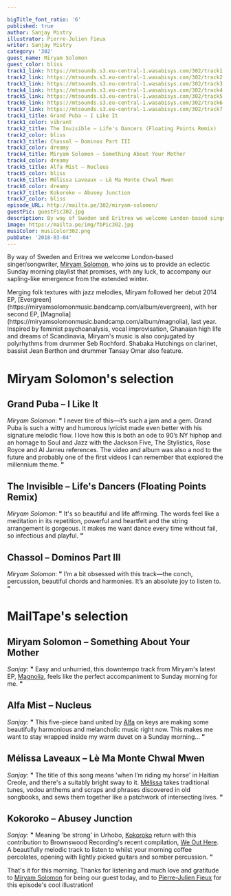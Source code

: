 ```yaml
---

bigTitle_font_ratio: '6'
published: true
author: Sanjay Mistry
illustrator: Pierre-Julien Fieux
writer: Sanjay Mistry
category: '302'
guest_name: Miryam Solomon
guest_color: bliss
track1_link: https://mtsounds.s3.eu-central-1.wasabisys.com/302/track1.mp3
track2_link: https://mtsounds.s3.eu-central-1.wasabisys.com/302/track2.mp3
track3_link: https://mtsounds.s3.eu-central-1.wasabisys.com/302/track3.mp3
track4_link: https://mtsounds.s3.eu-central-1.wasabisys.com/302/track4.mp3
track5_link: https://mtsounds.s3.eu-central-1.wasabisys.com/302/track5.mp3
track6_link: https://mtsounds.s3.eu-central-1.wasabisys.com/302/track6.mp3
track7_link: https://mtsounds.s3.eu-central-1.wasabisys.com/302/track7.mp3
track1_title: Grand Puba – I Like It
track1_color: vibrant
track2_title: The Invisible – Life's Dancers (Floating Points Remix)
track2_color: bliss
track3_title: Chassol – Dominos Part III
track3_color: dreamy
track4_title: Miryam Solomon – Something About Your Mother
track4_color: dreamy
track5_title: Alfa Mist – Nucleus
track5_color: bliss
track6_title: Mélissa Laveaux – Lè Ma Monte Chwal Mwen
track6_color: dreamy
track7_title: Kokoroko – Abusey Junction
track7_color: bliss
episode_URL: http://mailta.pe/302/miryam-solomon/
guestPic: guestPic302.jpg
description: By way of Sweden and Eritrea we welcome London-based singer/songwriter, Miryam Solomon, who joins us to provide an eclectic Sunday morning playlist that promises, with any luck, to accompany our sapling-like emergence from the extended winter.
image: https://mailta.pe/img/fbPic302.jpg
musiColor: musiColor302.png
pubDate: '2018-03-04'
---
```

By way of Sweden and Eritrea we welcome London-based singer/songwriter, [Miryam Solomon](https://miryamsolomonmusic.bandcamp.com/), who joins us to provide an eclectic Sunday morning playlist that promises, with any luck, to accompany our sapling-like emergence from the extended winter.
<p>Merging folk textures with jazz melodies, Miryam followed her debut 2014 EP, [Evergreen](https://miryamsolomonmusic.bandcamp.com/album/evergreen), with her second EP, [Magnolia](https://miryamsolomonmusic.bandcamp.com/album/magnolia), last year. Inspired by feminist psychoanalysis, vocal improvisation, Ghanaian high life and dreams of Scandinavia, Miryam's music is also conjugated by  polyrhythms from drummer Seb Rochford. Shabaka Hutchings on clarinet, bassist Jean Berthon and drummer Tansay Omar also feature.


# Miryam Solomon's selection


## Grand Puba – I Like It
_Miryam Solomon_: **"** I never tire of this—it’s such a jam and a gem. Grand Puba is such a witty and humorous lyricist made even better with his signature melodic flow. I love how this is both an ode to 90’s NY hiphop and an homage to Soul and Jazz with the Jackson Five, The Stylistics, Rose Royce and Al Jarreu references. The video and album was also a nod to the future and probably one of the first videos I can remember that explored the millennium theme.  **"** 

## The Invisible – Life's Dancers (Floating Points Remix)
_Miryam Solomon_: **"** It's so beautiful and life affirming. The words feel like a meditation in its repetition, powerful and heartfelt and the string arrangement is gorgeous. It makes me want dance every time without fail, so infectious and playful.
 **"** 

## Chassol – Dominos Part III
_Miryam Solomon_: **"** I’m a bit obsessed with this track—the conch, percussion, beautiful chords and harmonies. It’s an absolute joy to listen to. **"** 


# MailTape's selection

## Miryam Solomon – Something About Your Mother
_Sanjay_: **"** Easy and unhurried, this downtempo track from Miryam's latest EP, [Magnolia](https://miryamsolomonmusic.bandcamp.com/album/magnolia), feels like the perfect accompaniment to Sunday morning for me. **"** 

## Alfa Mist – Nucleus
_Sanjay_: **"** This five-piece band united by [Alfa](https://alfamist.bandcamp.com/) on keys are making some beautifully harmonious and melancholic music right now. This makes me want to stay wrapped inside my warm duvet on a Sunday morning... **"** 

## Mélissa Laveaux – Lè Ma Monte Chwal Mwen
_Sanjay_: **"** The title of this song means 'when I’m riding my horse' in Haitian Creole, and there's a suitably bright sway to it. [Mélissa](https://www.facebook.com/melissalaveauxoff) takes traditional tunes, vodou anthems and scraps and phrases discovered in old songbooks, and sews them together like a patchwork of intersecting lives. **"** 

## Kokoroko – Abusey Junction
_Sanjay_: **"** Meaning 'be strong' in Urhobo, [Kokoroko](https://www.facebook.com/kokorokomusic/) return with this contribution to Brownswood Recording's recent compilation, [We Out Here](https://weouthere.bandcamp.com/album/we-out-here). A beautifully melodic track to listen to whilst your morning coffee percolates, opening with lightly picked guitars and somber percussion. **"** 

That's it for this morning. Thanks for listening and much love and gratitude to [Miryam Solomon](https://miryamsolomonmusic.bandcamp.com/) for being our guest today, and to [Pierre-Julien Fieux](http://www.pierrejulienfieux.com/) for this episode's cool illustration!
